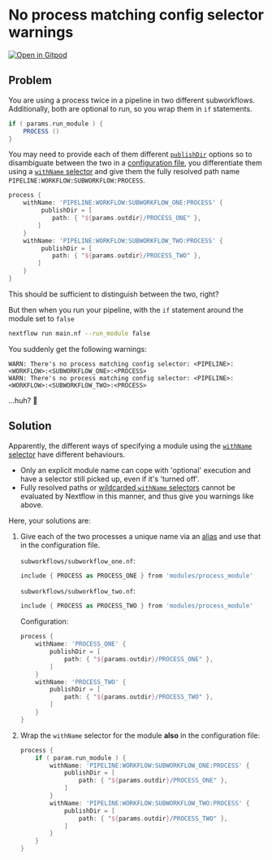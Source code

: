 # No process matching config selector warnings

[![Open in Gitpod](https://gitpod.io/button/open-in-gitpod.svg)](https://gitpod.io/#https://github.com/Midnighter/nextflow-gotchas/blob/main/docs/gotchas/process-selector-warn.md)

## Problem

You are using a process twice in a pipeline in two different subworkflows. Additionally, both are optional to run, so you wrap them in `if` statements.

```groovy
if ( params.run_module ) {
    PROCESS ()
}
```

You may need to provide each of them different [`publishDir`](https://www.nextflow.io/docs/latest/process.html#publishdir) options so to disambiguate between the two in a [configuration file](https://www.nextflow.io/docs/latest/config.html#configuration-file), you differentiate them using a [`withName` selector](https://www.nextflow.io/docs/latest/config.html#process-selectors) and give them the fully resolved path name `PIPELINE:WORKFLOW:SUBWORKFLOW:PROCESS`.

```groovy
process {
    withName: 'PIPELINE:WORKFLOW:SUBWORKFLOW_ONE:PROCESS' {
         publishDir = [
            path: { "${params.outdir}/PROCESS_ONE" },
        ]
    }
    withName: 'PIPELINE:WORKFLOW:SUBWORKFLOW_TWO:PROCESS' {
         publishDir = [
            path: { "${params.outdir}/PROCESS_TWO" },
        ]
    }
}
```

This should be sufficient to distinguish between the two, right?

But then when you run your pipeline, with the `if` statement around the module set to `false`

```bash
nextflow run main.nf --run_module false
```

You suddenly get the following warnings:

```output
WARN: There's no process matching config selector: <PIPELINE>:<WORKFLOW>:<SUBWORKFLOW_ONE>:<PROCESS>
WARN: There's no process matching config selector: <PIPELINE>:<WORKFLOW>:<SUBWORKFLOW_TWO>:<PROCESS>
```

...huh? :thinking:

## Solution

Apparently, the different ways of specifying a module using the [`withName` selector](https://www.nextflow.io/docs/latest/config.html#process-selectors) have different behaviours.

-   Only an explicit module name can cope with 'optional' execution and have a selector still picked up, even if it's 'turned off'.
-   Fully resolved paths or [wildcarded `withName` selectors](https://www.nextflow.io/docs/latest/config.html#selector-expressions) cannot be evaluated by Nextflow in this manner, and thus give you warnings like above.

Here, your solutions are:

1. Give each of the two processes a unique name via an [alias](https://www.nextflow.io/docs/latest/dsl2.html#module-aliases) and use that in the configuration file.

    `subworkflows/subworkflow_one.nf`:

    ```groovy
    include { PROCESS as PROCESS_ONE } from 'modules/process_module'
    ```

    `subworkflows/subworkflow_two.nf`:

    ```groovy
    include { PROCESS as PROCESS_TWO } from 'modules/process_module'
    ```

    Configuration:

    ```groovy
    process {
        withName: 'PROCESS_ONE' {
            publishDir = [
                path: { "${params.outdir}/PROCESS_ONE" },
            ]
        }
        withName: 'PROCESS_TWO' {
            publishDir = [
                path: { "${params.outdir}/PROCESS_TWO" },
            ]
        }
    }
    ```

2. Wrap the `withName` selector for the module **also** in the configuration file:

    ```groovy
    process {
        if ( param.run_module ) {
            withName: 'PIPELINE:WORKFLOW:SUBWORKFLOW_ONE:PROCESS' {
                publishDir = [
                    path: { "${params.outdir}/PROCESS_ONE" },
                ]
            }
            withName: 'PIPELINE:WORKFLOW:SUBWORKFLOW_TWO:PROCESS' {
                publishDir = [
                    path: { "${params.outdir}/PROCESS_TWO" },
                ]
            }
        }
    }
    ```

